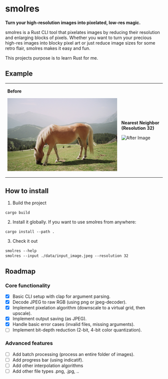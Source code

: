 # smolres

**Turn your high-resolution images into pixelated, low-res magic.**

smolres is a Rust CLI tool that pixelates images by reducing their resolution and enlarging blocks of pixels. Whether you want to turn your precious high-res images into blocky pixel art or just reduce image sizes for some retro flair, smolres makes it easy and fun.

This projects purpose is to learn Rust for me.

## Example

<table>
  <tr>
    <td>

**Before**

![Before Image](examples/horse_3.jpeg)

</td>
<td>

**Nearest Neighbor (Resolution 32)**

![After Image](examples/horse_res32_nearest.jpeg.jpeg)

</td>

  </tr>
</table>

## How to install

1. Build the project

```shell
cargo build
```

2. Install it globally. If you want to use smolres from anywhere:

```shell
cargo install --path .
```

3. Check it out

```shell
smolres --help
smolres --input ./data/input_image.jpeg --resolution 32

```

## Roadmap

### Core functionality

- [x] Basic CLI setup with clap for argument parsing.
- [x] Decode JPEG to raw RGB (using png or jpeg-decoder).
- [x] Implement pixelation algorithm (downscale to a virtual grid, then upscale).
- [x] Implement output saving (as JPEG).
- [x] Handle basic error cases (invalid files, missing arguments).
- [ ] Implement bit-depth reduction (2-bit, 4-bit color quantization).

### Advanced features

- [ ] Add batch processing (process an entire folder of images).
- [ ] Add progress bar (using indicatif).
- [ ] Add other interpolation algorithms
- [ ] Add other file types .png, .jpg, ..
